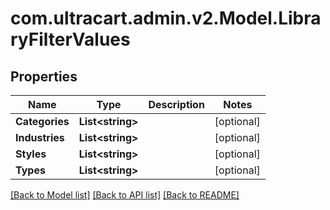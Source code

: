 
# com.ultracart.admin.v2.Model.LibraryFilterValues

## Properties

Name | Type | Description | Notes
------------ | ------------- | ------------- | -------------
**Categories** | **List&lt;string&gt;** |  | [optional] 
**Industries** | **List&lt;string&gt;** |  | [optional] 
**Styles** | **List&lt;string&gt;** |  | [optional] 
**Types** | **List&lt;string&gt;** |  | [optional] 

[[Back to Model list]](../README.md#documentation-for-models)
[[Back to API list]](../README.md#documentation-for-api-endpoints)
[[Back to README]](../README.md)

